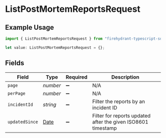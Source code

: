 # ListPostMortemReportsRequest

## Example Usage

```typescript
import { ListPostMortemReportsRequest } from "firehydrant-typescript-sdk/models/operations";

let value: ListPostMortemReportsRequest = {};
```

## Fields

| Field                                                                                         | Type                                                                                          | Required                                                                                      | Description                                                                                   |
| --------------------------------------------------------------------------------------------- | --------------------------------------------------------------------------------------------- | --------------------------------------------------------------------------------------------- | --------------------------------------------------------------------------------------------- |
| `page`                                                                                        | *number*                                                                                      | :heavy_minus_sign:                                                                            | N/A                                                                                           |
| `perPage`                                                                                     | *number*                                                                                      | :heavy_minus_sign:                                                                            | N/A                                                                                           |
| `incidentId`                                                                                  | *string*                                                                                      | :heavy_minus_sign:                                                                            | Filter the reports by an incident ID                                                          |
| `updatedSince`                                                                                | [Date](https://developer.mozilla.org/en-US/docs/Web/JavaScript/Reference/Global_Objects/Date) | :heavy_minus_sign:                                                                            | Filter for reports updated after the given ISO8601 timestamp                                  |